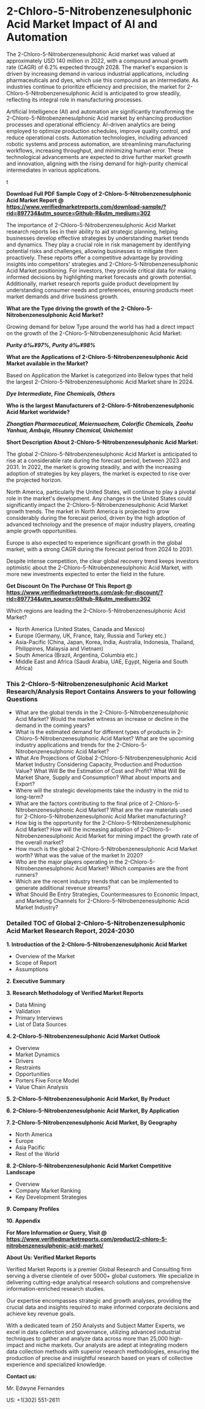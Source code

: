 <meta name="title" content="Global 2-Chloro-5-Nitrobenzenesulphonic Acid Market Impact of AI and Automation"><meta name="description" content="The 2-Chloro-5-Nitrobenzenesulphonic Acid market was valued at approximately USD 140 million in 2022, with a compound annual growth rate (CAGR) of 6.2% expected throug"><meta name="title" content="2-Chloro-5-Nitrobenzenesulphonic Acid Market Size, Share, Scope, Trends, Growth, Opportunities, Analysis, Forecast"><h1>2-Chloro-5-Nitrobenzenesulphonic Acid Market Impact of AI and Automation</h1><p>The 2-Chloro-5-Nitrobenzenesulphonic Acid market was valued at approximately USD 140 million in 2022, with a compound annual growth rate (CAGR) of 6.2% expected through 2028. The market's expansion is driven by increasing demand in various industrial applications, including pharmaceuticals and dyes, which use this compound as an intermediate. As industries continue to prioritize efficiency and precision, the market for 2-Chloro-5-Nitrobenzenesulphonic Acid is anticipated to grow steadily, reflecting its integral role in manufacturing processes.</p><p>Artificial Intelligence (AI) and automation are significantly transforming the 2-Chloro-5-Nitrobenzenesulphonic Acid market by enhancing production processes and operational efficiency. AI-driven analytics are being employed to optimize production schedules, improve quality control, and reduce operational costs. Automation technologies, including advanced robotic systems and process automation, are streamlining manufacturing workflows, increasing throughput, and minimizing human error. These technological advancements are expected to drive further market growth and innovation, aligning with the rising demand for high-purity chemical intermediates in various applications.</p>t</p><p id="" class=""><strong>Download Full PDF Sample Copy of 2-Chloro-5-Nitrobenzenesulphonic Acid Market Report @ <a href="https://www.verifiedmarketreports.com/download-sample/?rid=897734&utm_source=Github-R&utm_medium=302" target="_blank">https://www.verifiedmarketreports.com/download-sample/?rid=897734&utm_source=Github-R&utm_medium=302</a></strong></p><p>The importance of&nbsp;2-Chloro-5-Nitrobenzenesulphonic Acid Market research reports lies in their ability to aid strategic planning, helping businesses develop effective strategies by understanding market trends and dynamics. They play a crucial role in risk management by identifying potential risks and challenges, allowing businesses to mitigate them proactively. These reports offer a competitive advantage by providing insights into competitors' strategies and 2-Chloro-5-Nitrobenzenesulphonic Acid Market positioning. For investors, they provide critical data for making informed decisions by highlighting market forecasts and growth potential. Additionally, market research reports guide product development by understanding consumer needs and preferences, ensuring products meet market demands and drive business growth.</p><p><strong>What are the&nbsp;Type driving the growth of the 2-Chloro-5-Nitrobenzenesulphonic Acid Market?</strong></p><p id="" class="">Growing demand for below Type around the world has had a direct impact on the growth of the 2-Chloro-5-Nitrobenzenesulphonic Acid Market:</p><em><strong>Purity â‰¥97%, Purity â‰¥98%</strong></em></p><strong>What are the&nbsp;Applications&nbsp;of 2-Chloro-5-Nitrobenzenesulphonic Acid Market available in the Market?</strong></p><p id="" class="">Based on Application the Market is categorized into Below types that held the largest 2-Chloro-5-Nitrobenzenesulphonic Acid Market share In 2024.</p><em><strong>Dye Intermediate, Fine Chemicals, Others</strong></em></p><strong>Who is the largest Manufacturers of 2-Chloro-5-Nitrobenzenesulphonic Acid Market worldwide?</strong></p><p><em><strong>Zhongtian Pharmaceutical, Meiernuochem, Colorific Chemicals, Zaohu Yanhua, Ambuja, Hisunny Chemical, Unichemist</strong></em></p><p id="" class=""><strong>Short Description About 2-Chloro-5-Nitrobenzenesulphonic Acid Market:</strong></p><p>The global 2-Chloro-5-Nitrobenzenesulphonic Acid Market is anticipated to rise at a considerable rate during the forecast period, between 2023 and 2031. In 2022, the market is growing steadily, and with the increasing adoption of strategies by key players, the market is expected to rise over the projected horizon.</p><p>North America, particularly the United States, will continue to play a pivotal role in the market's development. Any changes in the United States could significantly impact the 2-Chloro-5-Nitrobenzenesulphonic Acid Market growth trends. The market in North America is projected to grow considerably during the forecast period, driven by the high adoption of advanced technology and the presence of major industry players, creating ample growth opportunities.</p><p>Europe is also expected to experience significant growth in the global market, with a strong CAGR during the forecast period from 2024 to 2031.</p><p>Despite intense competition, the clear global recovery trend keeps investors optimistic about the 2-Chloro-5-Nitrobenzenesulphonic Acid Market, with more new investments expected to enter the field in the future.</p><p id="" class=""><strong>Get Discount On The Purchase Of This Report @ <a href="https://www.verifiedmarketreports.com/ask-for-discount/?rid=897734&utm_source=Github-R&utm_medium=302" target="_blank">https://www.verifiedmarketreports.com/ask-for-discount/?rid=897734&utm_source=Github-R&utm_medium=302</a></strong></p>Which regions are leading the 2-Chloro-5-Nitrobenzenesulphonic Acid Market?</p><ul><li>North America (United States, Canada and Mexico)</li><li>Europe (Germany, UK, France, Italy, Russia and Turkey etc.)</li><li>Asia-Pacific (China, Japan, Korea, India, Australia, Indonesia, Thailand, Philippines, Malaysia and Vietnam)</li><li>South America (Brazil, Argentina, Columbia etc.)</li><li>Middle East and Africa (Saudi Arabia, UAE, Egypt, Nigeria and South Africa)</li></ul><h3 id="" class="">This 2-Chloro-5-Nitrobenzenesulphonic Acid Market Research/Analysis Report Contains Answers to your following Questions</h3><ul><li>What are the global trends in the 2-Chloro-5-Nitrobenzenesulphonic Acid Market? Would the market witness an increase or decline in the demand in the coming years?</li><li>What is the estimated demand for different types of products in 2-Chloro-5-Nitrobenzenesulphonic Acid Market? What are the upcoming industry applications and trends for the 2-Chloro-5-Nitrobenzenesulphonic Acid Market?</li><li>What Are Projections of Global 2-Chloro-5-Nitrobenzenesulphonic Acid Market Industry Considering Capacity, Production and Production Value? What Will Be the Estimation of Cost and Profit? What Will Be Market Share, Supply and Consumption? What about imports and Export?</li><li>Where will the strategic developments take the industry in the mid to long-term?</li><li>What are the factors contributing to the final price of 2-Chloro-5-Nitrobenzenesulphonic Acid Market? What are the raw materials used for 2-Chloro-5-Nitrobenzenesulphonic Acid Market manufacturing?</li><li>How big is the opportunity for the 2-Chloro-5-Nitrobenzenesulphonic Acid Market? How will the increasing adoption of 2-Chloro-5-Nitrobenzenesulphonic Acid Market for mining impact the growth rate of the overall market?</li><li>How much is the global 2-Chloro-5-Nitrobenzenesulphonic Acid Market worth? What was the value of the market In 2020?</li><li>Who are the major players operating in the 2-Chloro-5-Nitrobenzenesulphonic Acid Market? Which companies are the front runners?</li><li>Which are the recent industry trends that can be implemented to generate additional revenue streams?</li><li>What Should Be Entry Strategies, Countermeasures to Economic Impact, and Marketing Channels for 2-Chloro-5-Nitrobenzenesulphonic Acid Market Industry?</li></ul><h3 id="" class="">Detailed TOC of Global 2-Chloro-5-Nitrobenzenesulphonic Acid Market Research Report, 2024-2030</h3><p id="" class=""><strong>1. Introduction of the 2-Chloro-5-Nitrobenzenesulphonic Acid Market</strong></p><ul><li>Overview of the Market</li><li>Scope of Report</li><li>Assumptions</li></ul><p id="" class=""><strong>2. Executive Summary</strong></p><p id="" class=""><strong>3. Research Methodology of Verified Market Reports</strong></p><ul><li>Data Mining</li><li>Validation</li><li>Primary Interviews</li><li>List of Data Sources</li></ul><p id="" class=""><strong>4. 2-Chloro-5-Nitrobenzenesulphonic Acid Market Outlook</strong></p><ul><li>Overview</li><li>Market Dynamics</li><li>Drivers</li><li>Restraints</li><li>Opportunities</li><li>Porters Five Force Model</li><li>Value Chain Analysis</li></ul><p id="" class=""><strong>5. 2-Chloro-5-Nitrobenzenesulphonic Acid Market, By Product</strong></p><p id="" class=""><strong>6. 2-Chloro-5-Nitrobenzenesulphonic Acid Market, By Application</strong></p><p id="" class=""><strong>7. 2-Chloro-5-Nitrobenzenesulphonic Acid Market, By Geography</strong></p><ul><li>North America</li><li>Europe</li><li>Asia Pacific</li><li>Rest of the World</li></ul><p id="" class=""><strong>8. 2-Chloro-5-Nitrobenzenesulphonic Acid Market Competitive Landscape</strong></p><ul><li>Overview</li><li>Company Market Ranking</li><li>Key Development Strategies</li></ul><p id="" class=""><strong>9. Company Profiles</strong></p><p id="" class=""><strong>10. Appendix</strong></p><p id="" class=""><strong>For More Information or Query, Visit @ <a href="https://www.verifiedmarketreports.com/product/2-chloro-5-nitrobenzenesulphonic-acid-market/" target="_blank">https://www.verifiedmarketreports.com/product/2-chloro-5-nitrobenzenesulphonic-acid-market/</a></strong></p><p id="" class=""><strong>About Us: Verified Market Reports</strong></p><p id="" class="">Verified Market Reports is a premier Global Research and Consulting firm serving a diverse clientele of over 5000+ global customers. We specialize in delivering cutting-edge analytical research solutions and comprehensive information-enriched research studies.</p><p id="" class="">Our expertise encompasses strategic and growth analyses, providing the crucial data and insights required to make informed corporate decisions and achieve key revenue goals.</p><p id="" class="">With a dedicated team of 250 Analysts and Subject Matter Experts, we excel in data collection and governance, utilizing advanced industrial techniques to gather and analyze data across more than 25,000 high-impact and niche markets. Our analysts are adept at integrating modern data collection methods with superior research methodologies, ensuring the production of precise and insightful research based on years of collective experience and specialized knowledge.</p><p id="" class=""><strong>Contact us:</strong></p><p id="" class="">Mr. Edwyne Fernandes</p><p id="" class="">US: +1(302) 551-2611</p>